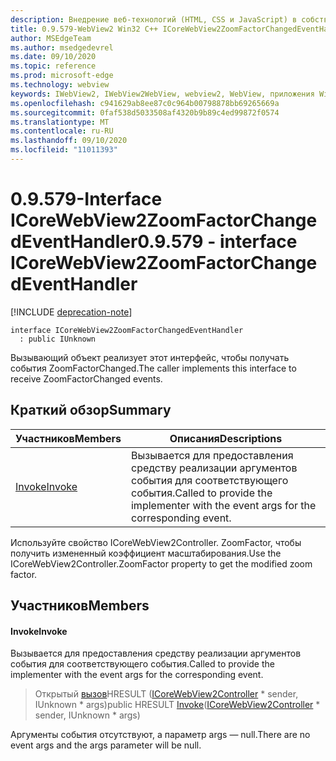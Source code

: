 ```yaml
---
description: Внедрение веб-технологий (HTML, CSS и JavaScript) в собственные приложения с помощью элемента управления Microsoft Edge WebView2
title: 0.9.579-WebView2 Win32 C++ ICoreWebView2ZoomFactorChangedEventHandler
author: MSEdgeTeam
ms.author: msedgedevrel
ms.date: 09/10/2020
ms.topic: reference
ms.prod: microsoft-edge
ms.technology: webview
keywords: IWebView2, IWebView2WebView, webview2, WebView, приложения Win32, Win32, EDGE, ICoreWebView2, ICoreWebView2Controller, управление браузером, EDGE HTML, ICoreWebView2ZoomFactorChangedEventHandler
ms.openlocfilehash: c941629ab8ee87c0c964b00798878bb69265669a
ms.sourcegitcommit: 0faf538d5033508af4320b9b89c4ed99872f0574
ms.translationtype: MT
ms.contentlocale: ru-RU
ms.lasthandoff: 09/10/2020
ms.locfileid: "11011393"
---
```

# <span data-ttu-id="a9d97-104">0.9.579-Interface ICoreWebView2ZoomFactorChangedEventHandler</span><span class="sxs-lookup"><span data-stu-id="a9d97-104">0.9.579 - interface ICoreWebView2ZoomFactorChangedEventHandler</span></span> 

[!INCLUDE [deprecation-note](../../includes/deprecation-note.md)]

```
interface ICoreWebView2ZoomFactorChangedEventHandler
  : public IUnknown
```

<span data-ttu-id="a9d97-105">Вызывающий объект реализует этот интерфейс, чтобы получать события ZoomFactorChanged.</span><span class="sxs-lookup"><span data-stu-id="a9d97-105">The caller implements this interface to receive ZoomFactorChanged events.</span></span>

## <span data-ttu-id="a9d97-106">Краткий обзор</span><span class="sxs-lookup"><span data-stu-id="a9d97-106">Summary</span></span>

 <span data-ttu-id="a9d97-107">Участников</span><span class="sxs-lookup"><span data-stu-id="a9d97-107">Members</span></span>                        | <span data-ttu-id="a9d97-108">Описания</span><span class="sxs-lookup"><span data-stu-id="a9d97-108">Descriptions</span></span>
--------------------------------|---------------------------------------------
[<span data-ttu-id="a9d97-109">Invoke</span><span class="sxs-lookup"><span data-stu-id="a9d97-109">Invoke</span></span>](#invoke) | <span data-ttu-id="a9d97-110">Вызывается для предоставления средству реализации аргументов события для соответствующего события.</span><span class="sxs-lookup"><span data-stu-id="a9d97-110">Called to provide the implementer with the event args for the corresponding event.</span></span>

<span data-ttu-id="a9d97-111">Используйте свойство ICoreWebView2Controller. ZoomFactor, чтобы получить измененный коэффициент масштабирования.</span><span class="sxs-lookup"><span data-stu-id="a9d97-111">Use the ICoreWebView2Controller.ZoomFactor property to get the modified zoom factor.</span></span>

## <span data-ttu-id="a9d97-112">Участников</span><span class="sxs-lookup"><span data-stu-id="a9d97-112">Members</span></span>

#### <span data-ttu-id="a9d97-113">Invoke</span><span class="sxs-lookup"><span data-stu-id="a9d97-113">Invoke</span></span> 

<span data-ttu-id="a9d97-114">Вызывается для предоставления средству реализации аргументов события для соответствующего события.</span><span class="sxs-lookup"><span data-stu-id="a9d97-114">Called to provide the implementer with the event args for the corresponding event.</span></span>

> <span data-ttu-id="a9d97-115">Открытый [вызов](#invoke)HRESULT ([ICoreWebView2Controller](icorewebview2controller.md) \* sender, IUnknown \* args)</span><span class="sxs-lookup"><span data-stu-id="a9d97-115">public HRESULT [Invoke](#invoke)([ICoreWebView2Controller](icorewebview2controller.md) \* sender, IUnknown \* args)</span></span>

<span data-ttu-id="a9d97-116">Аргументы события отсутствуют, а параметр args — null.</span><span class="sxs-lookup"><span data-stu-id="a9d97-116">There are no event args and the args parameter will be null.</span></span>

